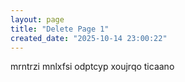 ```yaml
---
layout: page
title: "Delete Page 1"
created_date: "2025-10-14 23:00:22"
---
```


mrntrzi mnlxfsi odptcyp xoujrqo ticaano 
